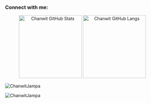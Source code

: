 <h3 align="left">Connect with me:</h3>
<p align="left">



<p align="center">
  <img alt="Chanwit GitHub Stats" height="205px" src="https://github-readme-stats.vercel.app/api?username=ChanwitJampa&theme=noctis_minimus&hide_border=true&show_icons=true&count_private=true">
  <img alt="Chanwit GitHub Langs" height="205px" src="https://github-readme-stats.vercel.app/api/top-langs/?username=ChanwitJampa&theme=noctis_minimus&hide_border=true&show_icons=true&langs_count=3">
</p>
<p><img align="center" src="https://github-readme-stats.vercel.app/api/top-langs/?username=ChanwitJampa&layout=compact" alt="ChanwitJampa" /></p>
<p><img align="center" src="https://github-readme-streak-stats.herokuapp.com/?user=ChanwitJampa&" alt="ChanwitJampa" /></p>
